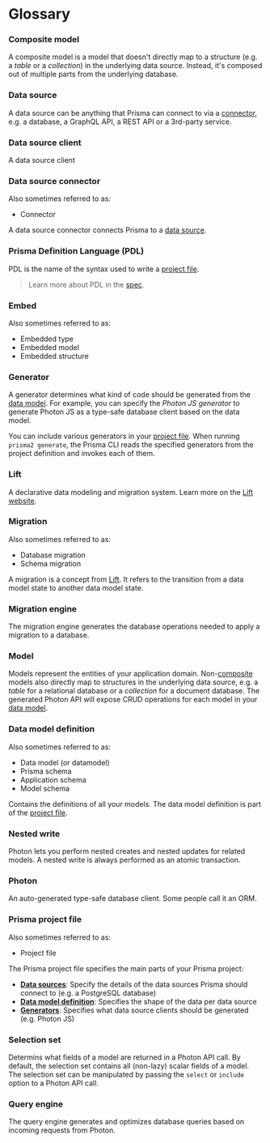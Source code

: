 # Glossary

### Composite model

A composite model is a model that doesn't directly map to a structure (e.g. a _table_ or a _collection_) in the underlying data source. Instead, it's composed out of multiple parts from the underlying database.

### Data source

A data source can be anything that Prisma can connect to via a [connector](#data-source-connector), e.g. a database, a GraphQL API, a REST API or a 3rd-party service.

### Data source client

A data source client 

### Data source connector

Also sometimes referred to as:

- Connector

A data source connector connects Prisma to a [data source](#data-source).

### Prisma Definition Language (PDL)

PDL is the name of the syntax used to write a [project file](#prisma-project-file).

> Learn more about PDL in the [spec](https://github.com/prisma/rfcs/blob/0002-datamodel-2/text/0002-datamodel.md).

### Embed

Also sometimes referred to as:

- Embedded type
- Embedded model
- Embedded structure

### Generator

A generator determines what kind of code should be generated from the [data model](#data-model-definition). For example, you can specify the _Photon JS generator_ to generate Photon JS as a type-safe database client based on the data model.

You can include various generators in your [project file](#prisma-project-file). When running `prisma2 generate`, the Prisma CLI reads the specified generators from the project definition and invokes each of them.

### Lift

A declarative data modeling and migration system. Learn more on the [Lift website](https://lift.prisma.io/).

### Migration

Also sometimes referred to as:

- Database migration
- Schema migration

A migration is a concept from [Lift](). It refers to the transition from a data model state to another data model state. 

### Migration engine

The migration engine generates the database operations needed to apply a migration to a database.

### Model

Models represent the entities of your application domain. Non-[composite](#composite-model) models also directly map to structures in the underlying data source, e.g. a _table_ for a relational database or a _collection_ for a document database. The generated Photon API will expose CRUD operations for each model in your [data model](#data-model-definition).

### Data model definition

Also sometimes referred to as: 

- Data model (or datamodel)
- Prisma schema
- Application schema
- Model schema

Contains the definitions of all your models. The data model definition is part of the [project file](#prisma-project-file).

### Nested write

Photon lets you perform nested creates and nested updates for related models. A nested write is always performed as an atomic transaction. 

### Photon

An auto-generated type-safe database client. Some people call it an ORM. 

### Prisma project file

Also sometimes referred to as:

- Project file

The Prisma project file specifies the main parts of your Prisma project:

- [**Data sources**](#data-source): Specify the details of the data sources Prisma should connect to (e.g. a PostgreSQL database)
- [**Data model definition**](#data-model-definition): Specifies the shape of the data per data source
- [**Generators**](#generator): Specifies what data source clients should be generated (e.g. Photon JS)

### Selection set

Determins what fields of a model are returned in a Photon API call. By default, the selection set contains all (non-lazy) scalar fields of a model. The selection set can be manipulated by passing the `select` or `include` option to a Photon API call.

### Query engine

The query engine generates and optimizes database queries based on incoming requests from Photon. 